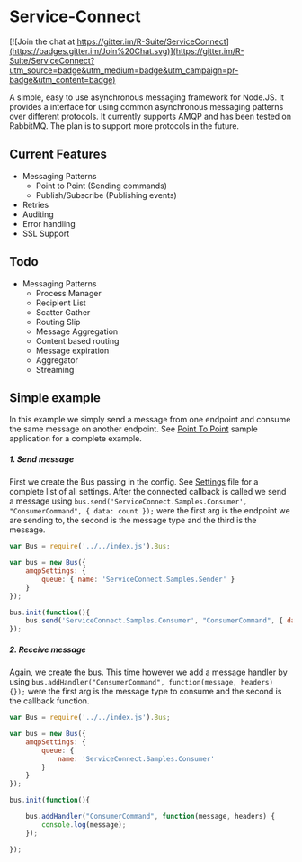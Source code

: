 # Service-Connect

[![Join the chat at https://gitter.im/R-Suite/ServiceConnect](https://badges.gitter.im/Join%20Chat.svg)](https://gitter.im/R-Suite/ServiceConnect?utm_source=badge&utm_medium=badge&utm_campaign=pr-badge&utm_content=badge)


A simple, easy to use asynchronous messaging framework for Node.JS.  It provides a interface for using common asynchronous messaging patterns over different protocols.  It currently supports AMQP and has been tested on RabbitMQ.  The plan is to support more protocols in the future.

## Current Features

* Messaging Patterns
    - Point to Point (Sending commands)
    - Publish/Subscribe (Publishing events)
* Retries
* Auditing
* Error handling
* SSL Support

## Todo

* Messaging Patterns
    - Process Manager
    - Recipient List
    - Scatter Gather
    - Routing Slip
    - Message Aggregation
    - Content based routing
    - Message expiration
    - Aggregator
    - Streaming

## Simple example

In this example we simply send a message from one endpoint and consume the same message on another endpoint.
See [Point To Point](https://github.com/twatson83/ServiceConnect-NodeJS/tree/master/examples/Commands) sample application for a complete example.


##### 1. Send message

First we create the Bus passing in the config. See [Settings](https://github.com/twatson83/ServiceConnect-NodeJS/blob/master/src/settings.js) file for a complete list of all settings.  After the connected callback is called we send a message using ```bus.send('ServiceConnect.Samples.Consumer', "ConsumerCommand", { data: count });``` were the first arg is the endpoint we are sending to, the second is the message type and the third is the message.

```js
var Bus = require('../../index.js').Bus;

var bus = new Bus({
    amqpSettings: {
        queue: { name: 'ServiceConnect.Samples.Sender' }
    }
});

bus.init(function(){
    bus.send('ServiceConnect.Samples.Consumer', "ConsumerCommand", { data: count });
});
```

##### 2. Receive message

Again, we create the bus. This time however we add a message handler by using ```bus.addHandler("ConsumerCommand", function(message, headers) {});``` were the first arg is the message type to consume and the second is the callback function.

```js
var Bus = require('../../index.js').Bus;

var bus = new Bus({
    amqpSettings: {
        queue: {
            name: 'ServiceConnect.Samples.Consumer'
        }
    }
});

bus.init(function(){

    bus.addHandler("ConsumerCommand", function(message, headers) {
        console.log(message);
    });

});
```